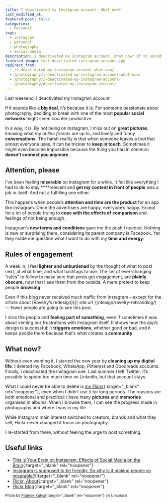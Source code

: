```yaml
---
title: I deactivated my Instagram account. What now?
last_modified_at:
featured-post: false
categories:
  - Personal
tags:
  - instagram
  - personal
  - photography
  - social media
description: I deactivated my Instagram account. What now? If it sounds like a big a deal, it's because it is. My first week post-Instagram.
featured-image: feat-deactivated-instagram-account.jpg
redirect_from:
  - /i-deactivated-my-instagram-account-what-now/
  - /photography/i-deactivated-my-instagram-account-what-now/
  - /photography/i-deactivated-my-instagram-account/
  - /photography/deactivated-my-instagram-account/
---
```

Last weekend, I deactivated my Instagram account

If it sounds like a **big deal**, it’s because it is. For someone passionate about photography, deciding to break with one of the most **popular social networks** might seem counter-productive.

<!--more-->

In a way, it is. By not being on Instagram, I miss out on **great pictures**, knowing what my _online friends_ are up to, and lovely and funny **conversations**. The harsh reality is that when someone leaves a tool that almost everyone uses, it can be trickier to **keep in touch**. Sometimes it might even become impossible because the thing you had in common **doesn’t connect you anymore**.

## Attention, please

I’ve been feeling **miserable** on Instagram for a while. It felt like everything I had to do to stay ****relevant and **get my content in front of people** was a job in itself. And not a fulfilling one either.

This happens when people’s **attention and time are the product** for an app like Instagram. Once the advertisers are happy, everyone’s happy. Except for a lot of people trying to **cope with the effects of** **comparison** and feelings of not being enough.

Instagram’s **new terms and conditions** gave me the push I needed. Nothing is new or surprising there, considering its parent company is Facebook. Yet they made me question what I want to do with my **time** **and** **energy**.

## Rules of engagement

A week in, I feel **lighter** **and** **unburdened** by the thought of what to post next, at what time, and what hashtags to use. The set of ever-changing “rules” to follow to make sure that posts get engagement, are **plainly obscure,** now that I see them from the outside. A mere pretext to keep people **browsing**.

Even if this blog never received much traffic from Instagram – except for the article about [Ravelry’s redesign]({{ site.url }}/design/ravelry-rebranding/) — fewer people are going to see this post.

I miss the people and **feeling** **part of something**, even if sometimes it was about venting our frustrations with Instagram itself. It shows how the app’s design is successful: it **triggers** **emotions**, whether good or bad, and it keeps people there because that’s what creates a **community**.

## What now?

Without even wanting it, I started the new year by **cleaning up my digital life**. I deleted my Facebook, WhatsApp, Pinterest and Goodreads accounts. Finally, I deactivated the Instagram one. Last summer I left Twitter. It’s possible to spend too much time on LinkedIn, but that account stays.

What I could never be able to delete is [my Flickr](https://www.flickr.com/photos/silvia-m/){:target="_blank" rel="noopener"}, even when I didn’t use it for long periods. The reasons are both emotional and practical: I have many **pictures** and **memories** organised in albums. When I browse them, I can see the progress made in photography and where I was in my life.

While Instagram main interest switched to creators, brands and what they sell, Flickr never changed it focus on photography.

I re-started from there, without feeling the urge to post something.

## Useful links

* [This is Your Brain on Instagram: Effects of Social Media on the Brain](https://now.northropgrumman.com/this-is-your-brain-on-instagram-effects-of-social-media-on-the-brain/){:target="_blank" rel="noopener"}
* [Instagram is supposed to be friendly. So why is it making people so miserable?](http://www.theguardian.com/technology/2018/sep/17/instagram-is-supposed-to-be-friendly-so-why-is-it-making-people-so-miserable){:target="_blank" rel="noopener"}
* [Flickr, About](https://www.flickr.com/about){:target="_blank" rel="noopener"}
* [Flickr Blog](https://blog.flickr.net/en){:target="_blank" rel="noopener"}

<small>Photo by [Prateek Katyal](https://unsplash.com/@prateekkatyal){:target="_blank" rel="noopener"} on Unsplash</small>
